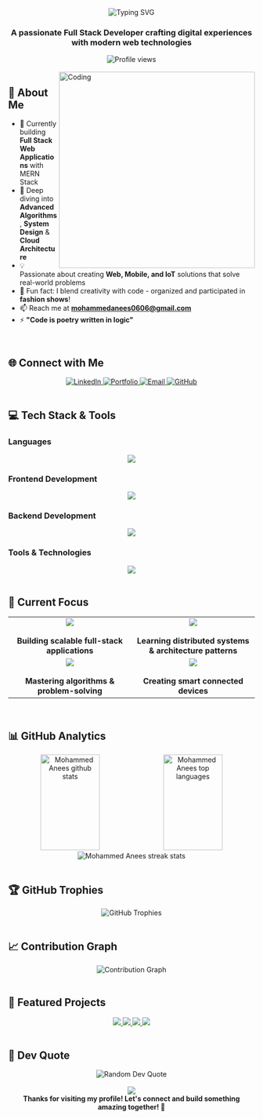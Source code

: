 <div align="center">
  <img src="https://readme-typing-svg.herokuapp.com?font=Fira+Code&size=32&duration=2800&pause=2000&color=A78BFA&center=true&vCenter=true&width=600&lines=Hey+there!+I'm+Mohammed+Anees+👋;Full+Stack+Developer+🚀;MERN+Stack+Developer+💻" alt="Typing SVG" />
</div>

<h3 align="center">A passionate Full Stack Developer crafting digital experiences with modern web technologies</h3>

<div align="center">
  <img src="https://komarev.com/ghpvc/?username=mohammedanees06&label=Profile%20views&color=blueviolet&style=for-the-badge" alt="Profile views" />
</div>

<br/>

<img align="right" alt="Coding" width="400" src="https://user-images.githubusercontent.com/74038190/229223263-cf2e4b07-2615-4f87-9c38-e37600f8381a.gif">

## 🎯 About Me

- 🔭 Currently building **Full Stack Web Applications** with MERN Stack
- 🌱 Deep diving into **Advanced Algorithms**, **System Design** & **Cloud Architecture**
- 💡 Passionate about creating **Web, Mobile, and IoT** solutions that solve real-world problems
- 🎨 Fun fact: I blend creativity with code - organized and participated in **fashion shows**!
- 📫 Reach me at **mohammedanees0606@gmail.com**
- ⚡ **"Code is poetry written in logic"**

<br clear="both">

## 🌐 Connect with Me

<div align="center">
  <a href="https://linkedin.com/in/mohammedaneesdev" target="_blank">
    <img src="https://img.shields.io/badge/LinkedIn-0077B5?style=for-the-badge&logo=linkedin&logoColor=white" alt="LinkedIn" />
  </a>
  <a href="https://mohammedanees.netlify.app" target="_blank">
    <img src="https://img.shields.io/badge/Portfolio-FF5722?style=for-the-badge&logo=google-chrome&logoColor=white" alt="Portfolio" />
  </a>
  <a href="mailto:mohammedanees0606@gmail.com">
    <img src="https://img.shields.io/badge/Email-D14836?style=for-the-badge&logo=gmail&logoColor=white" alt="Email" />
  </a>
  <a href="https://github.com/mohammedanees06" target="_blank">
    <img src="https://img.shields.io/badge/GitHub-100000?style=for-the-badge&logo=github&logoColor=white" alt="GitHub" />
  </a>
</div>

<br/>

## 💻 Tech Stack & Tools

### Languages
<div align="center">
  <img src="https://skillicons.dev/icons?i=js,python,java,c,html,css" />
</div>

### Frontend Development
<div align="center">
  <img src="https://skillicons.dev/icons?i=react,redux,tailwind,bootstrap,jquery,vite" />
</div>

### Backend Development
<div align="center">
  <img src="https://skillicons.dev/icons?i=nodejs,express,mongodb,mysql,firebase" />
</div>

### Tools & Technologies
<div align="center">
  <img src="https://skillicons.dev/icons?i=git,github,vscode,postman,figma,vercel,docker,jenkins" />
</div>

<br/>

## 🎯 Current Focus

<table align="center">
  <tr>
    <td align="center" width="50%">
      <img src="https://img.shields.io/badge/MERN_Stack-20232A?style=for-the-badge&logo=react&logoColor=61DAFB" />
      <br/><br/>
      <b>Building scalable full-stack applications</b>
    </td>
    <td align="center" width="50%">
      <img src="https://img.shields.io/badge/System_Design-FF6B6B?style=for-the-badge&logo=kubernetes&logoColor=white" />
      <br/><br/>
      <b>Learning distributed systems & architecture patterns</b>
    </td>
  </tr>
  <tr>
    <td align="center" width="50%">
      <img src="https://img.shields.io/badge/DSA-4CAF50?style=for-the-badge&logo=leetcode&logoColor=white" />
      <br/><br/>
      <b>Mastering algorithms & problem-solving</b>
    </td>
    <td align="center" width="50%">
      <img src="https://img.shields.io/badge/IoT_Projects-00979D?style=for-the-badge&logo=arduino&logoColor=white" />
      <br/><br/>
      <b>Creating smart connected devices</b>
    </td>
  </tr>
</table>

<br/>

## 📊 GitHub Analytics

<div align="center">
  <img width="49%" height="195px" src="https://github-readme-stats.vercel.app/api?username=mohammedanees06&show_icons=true&count_private=true&hide_border=true&title_color=A78BFA&icon_color=A78BFA&text_color=c9d1d9&bg_color=0d1117" alt="Mohammed Anees github stats" /> 
  <img width="49%" height="195px" src="https://github-readme-stats.vercel.app/api/top-langs/?username=mohammedanees06&layout=compact&hide_border=true&title_color=A78BFA&text_color=c9d1d9&bg_color=0d1117&langs_count=8" alt="Mohammed Anees top languages" />
</div>

<div align="center">
  <img src="https://github-readme-streak-stats.herokuapp.com/?user=mohammedanees06&theme=midnight-purple&hide_border=true&stroke=0000&background=0D1117&ring=A78BFA&fire=A78BFA&currStreakLabel=A78BFA" alt="Mohammed Anees streak stats" />
</div>

<br/>

## 🏆 GitHub Trophies

<div align="center">
  <img src="https://github-profile-trophy.vercel.app/?username=mohammedanees06&theme=discord&no-frame=true&no-bg=true&column=7&margin-w=15&margin-h=15" alt="GitHub Trophies" />
</div>

<br/>

## 📈 Contribution Graph

<div align="center">
  <img src="https://github-readme-activity-graph.vercel.app/graph?username=mohammedanees06&bg_color=0d1117&color=A78BFA&line=A78BFA&point=ffffff&area=true&hide_border=true" alt="Contribution Graph" />
</div>

<br/>

## 🌟 Featured Projects

<div align="center">
  <a href="https://github.com/Mohammedanees06/FreelanceHub">
    <img src="https://github-readme-stats.vercel.app/api/pin/?username=mohammedanees06&repo=FreelanceHub&theme=midnight-purple&hide_border=true" />
  </a>
  <a href="https://github.com/Mohammedanees06/IntervueAI">
    <img src="https://github-readme-stats.vercel.app/api/pin/?username=mohammedanees06&repo=IntervueAI&theme=midnight-purple&hide_border=true" />
  </a>
  <a href="https://github.com/Mohammedanees06/BookBazaar-MERN">
    <img src="https://github-readme-stats.vercel.app/api/pin/?username=mohammedanees06&repo=BookBazaar-MERN&theme=midnight-purple&hide_border=true" />
  </a>
  <a href="https://github.com/Mohammedanees06/AI-Code-Review-Studio">
    <img src="https://github-readme-stats.vercel.app/api/pin/?username=mohammedanees06&repo=AI-Code-Review-Studio&theme=midnight-purple&hide_border=true" />
  </a>
</div>


<br/>

## 💭 Dev Quote

<div align="center">
  <img src="https://quotes-github-readme.vercel.app/api?type=horizontal&theme=tokyonight" alt="Random Dev Quote" />
</div>

<br/>

<div align="center">
  <img src="https://raw.githubusercontent.com/Trilokia/Trilokia/379277808c61ef204768a61bbc5d25bc7798ccf1/bottom_header.svg" />
</div>

<div align="center">
  <b>Thanks for visiting my profile! Let's connect and build something amazing together! 🚀</b>
</div>
